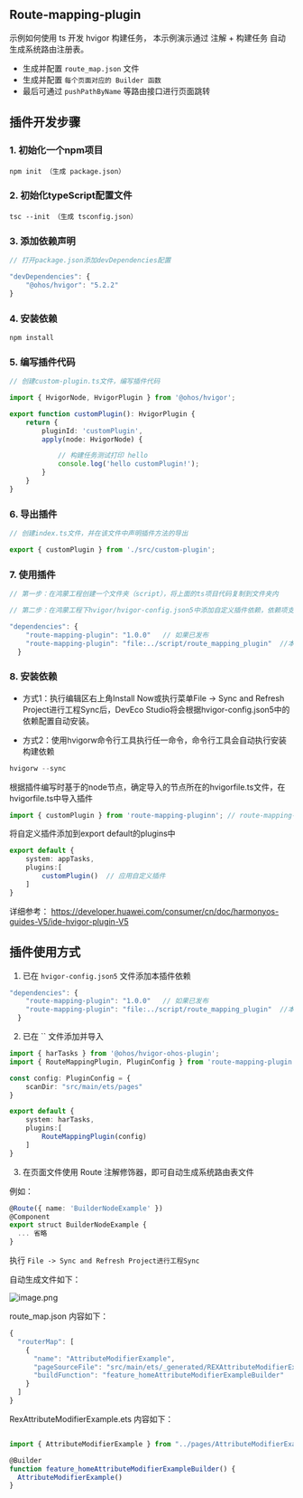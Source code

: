 
## Route-mapping-plugin

示例如何使用 ts 开发 hvigor 构建任务， 本示例演示通过 注解 + 构建任务 自动生成系统路由注册表。

+ 生成并配置 `route_map.json` 文件
+ 生成并配置 `每个页面对应的 Builder 函数`
+ 最后可通过 `pushPathByName` 等路由接口进行页面跳转


## 插件开发步骤

### 1. 初始化一个npm项目
`npm init （生成 package.json）`


### 2. 初始化typeScript配置文件
`tsc --init （生成 tsconfig.json）`


### 3. 添加依赖声明
```ts
// 打开package.json添加devDependencies配置

"devDependencies": {
    "@ohos/hvigor": "5.2.2"
}
```

### 4. 安装依赖
`npm install`


### 5. 编写插件代码
```ts
// 创建custom-plugin.ts文件，编写插件代码

import { HvigorNode, HvigorPlugin } from '@ohos/hvigor';

export function customPlugin(): HvigorPlugin {
    return {
        pluginId: 'customPlugin',
        apply(node: HvigorNode) {

            // 构建任务测试打印 hello
            console.log('hello customPlugin!');
        }
    }
}
```

### 6. 导出插件
```ts
// 创建index.ts文件，并在该文件中声明插件方法的导出

export { customPlugin } from './src/custom-plugin';
```

### 7. 使用插件
```ts
// 第一步：在鸿蒙工程创建一个文件夹（script），将上面的ts项目代码复制到文件夹内

// 第二步：在鸿蒙工程下hvigor/hvigor-config.json5中添加自定义插件依赖，依赖项支持离线插件配置

"dependencies": {
    "route-mapping-plugin": "1.0.0"   // 如果已发布
    "route-mapping-plugin": "file:../script/route_mapping_plugin"  //本地依赖
  }
```

### 8. 安装依赖

+ 方式1：执行编辑区右上角Install Now或执行菜单File -> Sync and Refresh Project进行工程Sync后，DevEco Studio将会根据hvigor-config.json5中的依赖配置自动安装。

+ 方式2：使用hvigorw命令行工具执行任一命令，命令行工具会自动执行安装构建依赖

```ts
hvigorw --sync
```

根据插件编写时基于的node节点，确定导入的节点所在的hvigorfile.ts文件，在hvigorfile.ts中导入插件

```ts
import { customPlugin } from 'route-mapping-pluginn'; // route-mapping-plugin 对应的是 config 中导入时设置的别名
```

将自定义插件添加到export default的plugins中

```ts
export default {
    system: appTasks,
    plugins:[
        customPlugin()  // 应用自定义插件
    ]
}
```

详细参考： https://developer.huawei.com/consumer/cn/doc/harmonyos-guides-V5/ide-hvigor-plugin-V5

## 插件使用方式

1. 已在 `hvigor-config.json5` 文件添加本插件依赖
```ts
"dependencies": {
    "route-mapping-plugin": "1.0.0"   // 如果已发布
    "route-mapping-plugin": "file:../script/route_mapping_plugin"  //本地依赖
  }
```
2. 已在 `` 文件添加并导入
```ts
import { harTasks } from '@ohos/hvigor-ohos-plugin';
import { RouteMappingPlugin, PluginConfig } from 'route-mapping-plugin'

const config: PluginConfig = {
    scanDir: "src/main/ets/pages"
}

export default {
    system: harTasks,  
    plugins:[
        RouteMappingPlugin(config)
    ]   
}
```
3. 在页面文件使用 Route 注解修饰器，即可自动生成系统路由表文件

例如：
```ts
@Route({ name: 'BuilderNodeExample' })
@Component
export struct BuilderNodeExample {
  ... 省略
}
```

执行 `File -> Sync and Refresh Project进行工程Sync`

自动生成文件如下：

![image.png](https://upload-images.jianshu.io/upload_images/25776880-579e1693f52f6a64.png?imageMogr2/auto-orient/strip%7CimageView2/2/w/1240)

route_map.json 内容如下：
```ts
{
  "routerMap": [
    {
      "name": "AttributeModifierExample",
      "pageSourceFile": "src/main/ets/_generated/REXAttributeModifierExample.ets",
      "buildFunction": "feature_homeAttributeModifierExampleBuilder"
    }
  ]
}
```

RexAttributeModifierExample.ets 内容如下：
```ts

import { AttributeModifierExample } from "../pages/AttributeModifierExample";

@Builder
function feature_homeAttributeModifierExampleBuilder() {
  AttributeModifierExample()
}

```